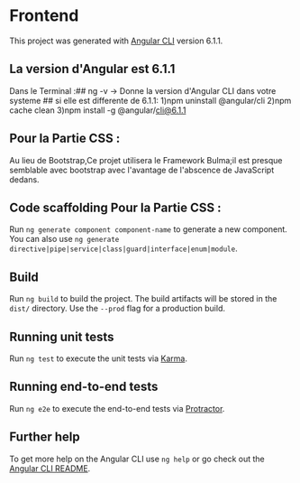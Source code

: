 # Frontend

This project was generated with [Angular CLI](https://github.com/angular/angular-cli) version 6.1.1.

## La version d'Angular est 6.1.1

Dans le Terminal :##
ng -v -> Donne la version d'Angular CLI dans votre systeme ##
si elle est differente de 6.1.1:
1)npm uninstall @angular/cli
2)npm cache clean
3)npm install -g @angular/cli@6.1.1

## Pour la Partie CSS :

Au lieu de Bootstrap,Ce projet utilisera le Framework Bulma;il est presque semblable avec bootstrap avec l'avantage de l'abscence de JavaScript dedans.

## Code scaffolding  Pour la Partie CSS :

Run `ng generate component component-name` to generate a new component. You can also use `ng generate directive|pipe|service|class|guard|interface|enum|module`.

## Build

Run `ng build` to build the project. The build artifacts will be stored in the `dist/` directory. Use the `--prod` flag for a production build.

## Running unit tests

Run `ng test` to execute the unit tests via [Karma](https://karma-runner.github.io).

## Running end-to-end tests

Run `ng e2e` to execute the end-to-end tests via [Protractor](http://www.protractortest.org/).

## Further help

To get more help on the Angular CLI use `ng help` or go check out the [Angular CLI README](https://github.com/angular/angular-cli/blob/master/README.md).
